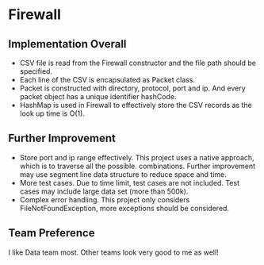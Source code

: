 # Firewall

## Implementation Overall
* CSV file is read from the Firewall constructor and the file path should be specified.
* Each line of the CSV is encapsulated as Packet class.
* Packet is constructed with directory, protocol, port and ip. And every packet object has a unique identifier hashCode.
* HashMap is used in Firewall to effectively store the CSV records as the look up time is O(1).

## Further Improvement
* Store port and ip range effectively. This project uses a native approach, which is to traverse all the possible. combinations. Further improvement may use segment line data structure to reduce space and time.
* More test cases. Due to time limit, test cases are not included. Test cases may include large data set (more than 500k). 
* Complex error handling. This project only considers FileNotFoundException, more exceptions should be considered. 

## Team Preference
I like Data team most. Other teams look very good to me as well!
